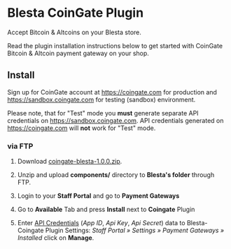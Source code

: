 # Blesta CoinGate Plugin

Accept Bitcoin & Altcoins on your Blesta store.

Read the plugin installation instructions below to get started with CoinGate Bitcoin & Altcoin payment gateway on your shop.

## Install

Sign up for CoinGate account at <https://coingate.com> for production and <https://sandbox.coingate.com> for testing (sandbox) environment.

Please note, that for "Test" mode you **must** generate separate API credentials on <https://sandbox.coingate.com>. API credentials generated on <https://coingate.com> will **not** work for "Test" mode.

### via FTP

1. Download [coingate-blesta-1.0.0.zip](https://github.com/coingate/blesta-plugin/releases/TODO).

2. Unzip and upload **components/** directory to **Blesta's folder** through FTP.

3. Login to your **Staff Portal** and go to **Payment Gateways**

5. Go to **Available** Tab and press **Install** next to **Coingate** Plugin

6. Enter [API Credentials](http://support.coingate.com/knowledge_base/topics/how-can-i-create-coingate-api-credentials) (*App ID*, *Api Key*, *Api Secret*) data to Blesta-Coingate Plugin Settings: *Staff Portal » Settings » Payment Gateways » Installed* click on **Manage**.
